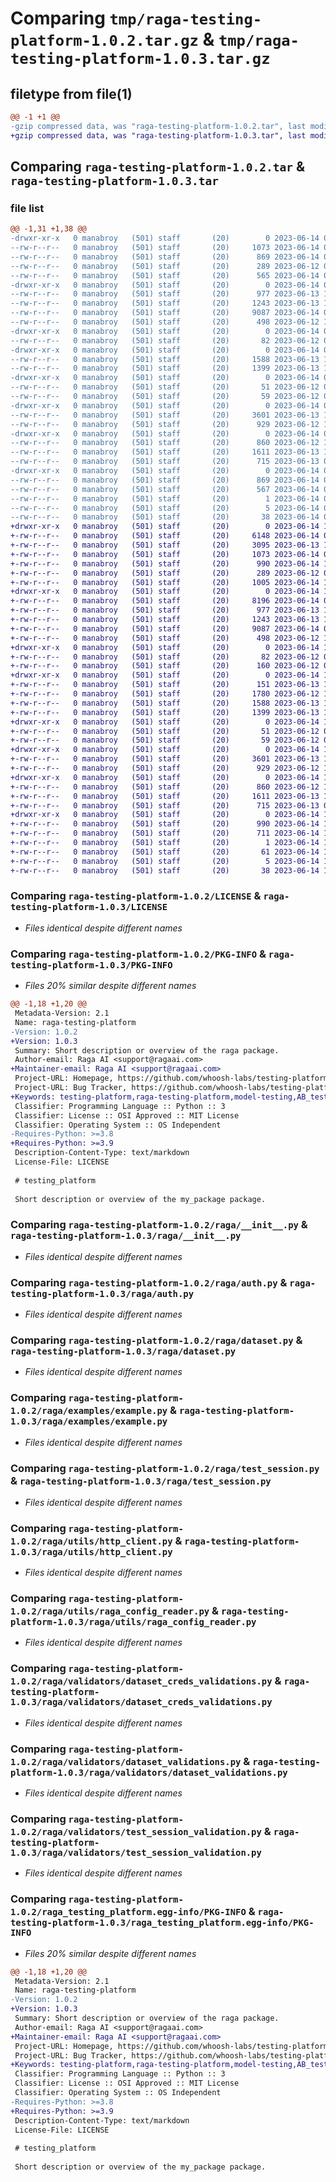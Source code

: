 # Comparing `tmp/raga-testing-platform-1.0.2.tar.gz` & `tmp/raga-testing-platform-1.0.3.tar.gz`

## filetype from file(1)

```diff
@@ -1 +1 @@
-gzip compressed data, was "raga-testing-platform-1.0.2.tar", last modified: Wed Jun 14 09:52:16 2023, max compression
+gzip compressed data, was "raga-testing-platform-1.0.3.tar", last modified: Wed Jun 14 10:07:59 2023, max compression
```

## Comparing `raga-testing-platform-1.0.2.tar` & `raga-testing-platform-1.0.3.tar`

### file list

```diff
@@ -1,31 +1,38 @@
-drwxr-xr-x   0 manabroy   (501) staff       (20)        0 2023-06-14 09:52:16.629429 raga-testing-platform-1.0.2/
--rw-r--r--   0 manabroy   (501) staff       (20)     1073 2023-06-14 05:19:34.000000 raga-testing-platform-1.0.2/LICENSE
--rw-r--r--   0 manabroy   (501) staff       (20)      869 2023-06-14 09:52:16.629264 raga-testing-platform-1.0.2/PKG-INFO
--rw-r--r--   0 manabroy   (501) staff       (20)      289 2023-06-12 07:17:11.000000 raga-testing-platform-1.0.2/README.md
--rw-r--r--   0 manabroy   (501) staff       (20)      565 2023-06-14 09:51:56.000000 raga-testing-platform-1.0.2/pyproject.toml
-drwxr-xr-x   0 manabroy   (501) staff       (20)        0 2023-06-14 09:52:16.625072 raga-testing-platform-1.0.2/raga/
--rw-r--r--   0 manabroy   (501) staff       (20)      977 2023-06-13 11:01:16.000000 raga-testing-platform-1.0.2/raga/__init__.py
--rw-r--r--   0 manabroy   (501) staff       (20)     1243 2023-06-13 13:01:16.000000 raga-testing-platform-1.0.2/raga/auth.py
--rw-r--r--   0 manabroy   (501) staff       (20)     9087 2023-06-14 09:51:10.000000 raga-testing-platform-1.0.2/raga/dataset.py
--rw-r--r--   0 manabroy   (501) staff       (20)      498 2023-06-12 11:57:49.000000 raga-testing-platform-1.0.2/raga/dataset_creds.py
-drwxr-xr-x   0 manabroy   (501) staff       (20)        0 2023-06-14 09:52:16.625567 raga-testing-platform-1.0.2/raga/docs/
--rw-r--r--   0 manabroy   (501) staff       (20)       82 2023-06-12 07:15:42.000000 raga-testing-platform-1.0.2/raga/docs/conf.py
-drwxr-xr-x   0 manabroy   (501) staff       (20)        0 2023-06-14 09:52:16.625917 raga-testing-platform-1.0.2/raga/examples/
--rw-r--r--   0 manabroy   (501) staff       (20)     1588 2023-06-13 13:07:53.000000 raga-testing-platform-1.0.2/raga/examples/example.py
--rw-r--r--   0 manabroy   (501) staff       (20)     1399 2023-06-13 13:05:33.000000 raga-testing-platform-1.0.2/raga/test_session.py
-drwxr-xr-x   0 manabroy   (501) staff       (20)        0 2023-06-14 09:52:16.626228 raga-testing-platform-1.0.2/raga/tests/
--rw-r--r--   0 manabroy   (501) staff       (20)       51 2023-06-12 07:15:00.000000 raga-testing-platform-1.0.2/raga/tests/__init__.py
--rw-r--r--   0 manabroy   (501) staff       (20)       59 2023-06-12 07:51:37.000000 raga-testing-platform-1.0.2/raga/tests.py
-drwxr-xr-x   0 manabroy   (501) staff       (20)        0 2023-06-14 09:52:16.627013 raga-testing-platform-1.0.2/raga/utils/
--rw-r--r--   0 manabroy   (501) staff       (20)     3601 2023-06-13 13:06:36.000000 raga-testing-platform-1.0.2/raga/utils/http_client.py
--rw-r--r--   0 manabroy   (501) staff       (20)      929 2023-06-12 12:28:35.000000 raga-testing-platform-1.0.2/raga/utils/raga_config_reader.py
-drwxr-xr-x   0 manabroy   (501) staff       (20)        0 2023-06-14 09:52:16.627949 raga-testing-platform-1.0.2/raga/validators/
--rw-r--r--   0 manabroy   (501) staff       (20)      860 2023-06-12 10:10:59.000000 raga-testing-platform-1.0.2/raga/validators/dataset_creds_validations.py
--rw-r--r--   0 manabroy   (501) staff       (20)     1611 2023-06-13 10:18:53.000000 raga-testing-platform-1.0.2/raga/validators/dataset_validations.py
--rw-r--r--   0 manabroy   (501) staff       (20)      715 2023-06-13 09:15:46.000000 raga-testing-platform-1.0.2/raga/validators/test_session_validation.py
-drwxr-xr-x   0 manabroy   (501) staff       (20)        0 2023-06-14 09:52:16.629056 raga-testing-platform-1.0.2/raga_testing_platform.egg-info/
--rw-r--r--   0 manabroy   (501) staff       (20)      869 2023-06-14 09:52:16.000000 raga-testing-platform-1.0.2/raga_testing_platform.egg-info/PKG-INFO
--rw-r--r--   0 manabroy   (501) staff       (20)      567 2023-06-14 09:52:16.000000 raga-testing-platform-1.0.2/raga_testing_platform.egg-info/SOURCES.txt
--rw-r--r--   0 manabroy   (501) staff       (20)        1 2023-06-14 09:52:16.000000 raga-testing-platform-1.0.2/raga_testing_platform.egg-info/dependency_links.txt
--rw-r--r--   0 manabroy   (501) staff       (20)        5 2023-06-14 09:52:16.000000 raga-testing-platform-1.0.2/raga_testing_platform.egg-info/top_level.txt
--rw-r--r--   0 manabroy   (501) staff       (20)       38 2023-06-14 09:52:16.629473 raga-testing-platform-1.0.2/setup.cfg
+drwxr-xr-x   0 manabroy   (501) staff       (20)        0 2023-06-14 10:07:59.234393 raga-testing-platform-1.0.3/
+-rw-r--r--   0 manabroy   (501) staff       (20)     6148 2023-06-14 09:48:34.000000 raga-testing-platform-1.0.3/.DS_Store
+-rw-r--r--   0 manabroy   (501) staff       (20)     3095 2023-06-13 13:44:54.000000 raga-testing-platform-1.0.3/.gitignore
+-rw-r--r--   0 manabroy   (501) staff       (20)     1073 2023-06-14 05:19:34.000000 raga-testing-platform-1.0.3/LICENSE
+-rw-r--r--   0 manabroy   (501) staff       (20)      990 2023-06-14 10:07:59.234143 raga-testing-platform-1.0.3/PKG-INFO
+-rw-r--r--   0 manabroy   (501) staff       (20)      289 2023-06-12 07:17:11.000000 raga-testing-platform-1.0.3/README.md
+-rw-r--r--   0 manabroy   (501) staff       (20)     1005 2023-06-14 10:07:43.000000 raga-testing-platform-1.0.3/pyproject.toml
+drwxr-xr-x   0 manabroy   (501) staff       (20)        0 2023-06-14 10:07:59.225841 raga-testing-platform-1.0.3/raga/
+-rw-r--r--   0 manabroy   (501) staff       (20)     8196 2023-06-14 09:48:39.000000 raga-testing-platform-1.0.3/raga/.DS_Store
+-rw-r--r--   0 manabroy   (501) staff       (20)      977 2023-06-13 11:01:16.000000 raga-testing-platform-1.0.3/raga/__init__.py
+-rw-r--r--   0 manabroy   (501) staff       (20)     1243 2023-06-13 13:01:16.000000 raga-testing-platform-1.0.3/raga/auth.py
+-rw-r--r--   0 manabroy   (501) staff       (20)     9087 2023-06-14 09:51:10.000000 raga-testing-platform-1.0.3/raga/dataset.py
+-rw-r--r--   0 manabroy   (501) staff       (20)      498 2023-06-12 11:57:49.000000 raga-testing-platform-1.0.3/raga/dataset_creds.py
+drwxr-xr-x   0 manabroy   (501) staff       (20)        0 2023-06-14 10:07:59.226843 raga-testing-platform-1.0.3/raga/docs/
+-rw-r--r--   0 manabroy   (501) staff       (20)       82 2023-06-12 07:15:42.000000 raga-testing-platform-1.0.3/raga/docs/conf.py
+-rw-r--r--   0 manabroy   (501) staff       (20)      160 2023-06-12 09:52:28.000000 raga-testing-platform-1.0.3/raga/docs/index.rst
+drwxr-xr-x   0 manabroy   (501) staff       (20)        0 2023-06-14 10:07:59.227875 raga-testing-platform-1.0.3/raga/examples/
+-rw-r--r--   0 manabroy   (501) staff       (20)      151 2023-06-13 11:37:36.000000 raga-testing-platform-1.0.3/raga/examples/.raga
+-rw-r--r--   0 manabroy   (501) staff       (20)     1780 2023-06-12 13:42:21.000000 raga-testing-platform-1.0.3/raga/examples/coco.json
+-rw-r--r--   0 manabroy   (501) staff       (20)     1588 2023-06-13 13:07:53.000000 raga-testing-platform-1.0.3/raga/examples/example.py
+-rw-r--r--   0 manabroy   (501) staff       (20)     1399 2023-06-13 13:05:33.000000 raga-testing-platform-1.0.3/raga/test_session.py
+drwxr-xr-x   0 manabroy   (501) staff       (20)        0 2023-06-14 10:07:59.228829 raga-testing-platform-1.0.3/raga/tests/
+-rw-r--r--   0 manabroy   (501) staff       (20)       51 2023-06-12 07:15:00.000000 raga-testing-platform-1.0.3/raga/tests/__init__.py
+-rw-r--r--   0 manabroy   (501) staff       (20)       59 2023-06-12 07:51:37.000000 raga-testing-platform-1.0.3/raga/tests.py
+drwxr-xr-x   0 manabroy   (501) staff       (20)        0 2023-06-14 10:07:59.230189 raga-testing-platform-1.0.3/raga/utils/
+-rw-r--r--   0 manabroy   (501) staff       (20)     3601 2023-06-13 13:06:36.000000 raga-testing-platform-1.0.3/raga/utils/http_client.py
+-rw-r--r--   0 manabroy   (501) staff       (20)      929 2023-06-12 12:28:35.000000 raga-testing-platform-1.0.3/raga/utils/raga_config_reader.py
+drwxr-xr-x   0 manabroy   (501) staff       (20)        0 2023-06-14 10:07:59.231284 raga-testing-platform-1.0.3/raga/validators/
+-rw-r--r--   0 manabroy   (501) staff       (20)      860 2023-06-12 10:10:59.000000 raga-testing-platform-1.0.3/raga/validators/dataset_creds_validations.py
+-rw-r--r--   0 manabroy   (501) staff       (20)     1611 2023-06-13 10:18:53.000000 raga-testing-platform-1.0.3/raga/validators/dataset_validations.py
+-rw-r--r--   0 manabroy   (501) staff       (20)      715 2023-06-13 09:15:46.000000 raga-testing-platform-1.0.3/raga/validators/test_session_validation.py
+drwxr-xr-x   0 manabroy   (501) staff       (20)        0 2023-06-14 10:07:59.233748 raga-testing-platform-1.0.3/raga_testing_platform.egg-info/
+-rw-r--r--   0 manabroy   (501) staff       (20)      990 2023-06-14 10:07:59.000000 raga-testing-platform-1.0.3/raga_testing_platform.egg-info/PKG-INFO
+-rw-r--r--   0 manabroy   (501) staff       (20)      711 2023-06-14 10:07:59.000000 raga-testing-platform-1.0.3/raga_testing_platform.egg-info/SOURCES.txt
+-rw-r--r--   0 manabroy   (501) staff       (20)        1 2023-06-14 10:07:59.000000 raga-testing-platform-1.0.3/raga_testing_platform.egg-info/dependency_links.txt
+-rw-r--r--   0 manabroy   (501) staff       (20)       61 2023-06-14 10:07:59.000000 raga-testing-platform-1.0.3/raga_testing_platform.egg-info/requires.txt
+-rw-r--r--   0 manabroy   (501) staff       (20)        5 2023-06-14 10:07:59.000000 raga-testing-platform-1.0.3/raga_testing_platform.egg-info/top_level.txt
+-rw-r--r--   0 manabroy   (501) staff       (20)       38 2023-06-14 10:07:59.234444 raga-testing-platform-1.0.3/setup.cfg
```

### Comparing `raga-testing-platform-1.0.2/LICENSE` & `raga-testing-platform-1.0.3/LICENSE`

 * *Files identical despite different names*

### Comparing `raga-testing-platform-1.0.2/PKG-INFO` & `raga-testing-platform-1.0.3/PKG-INFO`

 * *Files 20% similar despite different names*

```diff
@@ -1,18 +1,20 @@
 Metadata-Version: 2.1
 Name: raga-testing-platform
-Version: 1.0.2
+Version: 1.0.3
 Summary: Short description or overview of the raga package.
 Author-email: Raga AI <support@ragaai.com>
+Maintainer-email: Raga AI <support@ragaai.com>
 Project-URL: Homepage, https://github.com/whoosh-labs/testing-platform-python-client
 Project-URL: Bug Tracker, https://github.com/whoosh-labs/testing-platform-python-client/issues
+Keywords: testing-platform,raga-testing-platform,model-testing,AB_testing
 Classifier: Programming Language :: Python :: 3
 Classifier: License :: OSI Approved :: MIT License
 Classifier: Operating System :: OS Independent
-Requires-Python: >=3.8
+Requires-Python: >=3.9
 Description-Content-Type: text/markdown
 License-File: LICENSE
 
 # testing_platform
 
 Short description or overview of the my_package package.
```

### Comparing `raga-testing-platform-1.0.2/raga/__init__.py` & `raga-testing-platform-1.0.3/raga/__init__.py`

 * *Files identical despite different names*

### Comparing `raga-testing-platform-1.0.2/raga/auth.py` & `raga-testing-platform-1.0.3/raga/auth.py`

 * *Files identical despite different names*

### Comparing `raga-testing-platform-1.0.2/raga/dataset.py` & `raga-testing-platform-1.0.3/raga/dataset.py`

 * *Files identical despite different names*

### Comparing `raga-testing-platform-1.0.2/raga/examples/example.py` & `raga-testing-platform-1.0.3/raga/examples/example.py`

 * *Files identical despite different names*

### Comparing `raga-testing-platform-1.0.2/raga/test_session.py` & `raga-testing-platform-1.0.3/raga/test_session.py`

 * *Files identical despite different names*

### Comparing `raga-testing-platform-1.0.2/raga/utils/http_client.py` & `raga-testing-platform-1.0.3/raga/utils/http_client.py`

 * *Files identical despite different names*

### Comparing `raga-testing-platform-1.0.2/raga/utils/raga_config_reader.py` & `raga-testing-platform-1.0.3/raga/utils/raga_config_reader.py`

 * *Files identical despite different names*

### Comparing `raga-testing-platform-1.0.2/raga/validators/dataset_creds_validations.py` & `raga-testing-platform-1.0.3/raga/validators/dataset_creds_validations.py`

 * *Files identical despite different names*

### Comparing `raga-testing-platform-1.0.2/raga/validators/dataset_validations.py` & `raga-testing-platform-1.0.3/raga/validators/dataset_validations.py`

 * *Files identical despite different names*

### Comparing `raga-testing-platform-1.0.2/raga/validators/test_session_validation.py` & `raga-testing-platform-1.0.3/raga/validators/test_session_validation.py`

 * *Files identical despite different names*

### Comparing `raga-testing-platform-1.0.2/raga_testing_platform.egg-info/PKG-INFO` & `raga-testing-platform-1.0.3/raga_testing_platform.egg-info/PKG-INFO`

 * *Files 20% similar despite different names*

```diff
@@ -1,18 +1,20 @@
 Metadata-Version: 2.1
 Name: raga-testing-platform
-Version: 1.0.2
+Version: 1.0.3
 Summary: Short description or overview of the raga package.
 Author-email: Raga AI <support@ragaai.com>
+Maintainer-email: Raga AI <support@ragaai.com>
 Project-URL: Homepage, https://github.com/whoosh-labs/testing-platform-python-client
 Project-URL: Bug Tracker, https://github.com/whoosh-labs/testing-platform-python-client/issues
+Keywords: testing-platform,raga-testing-platform,model-testing,AB_testing
 Classifier: Programming Language :: Python :: 3
 Classifier: License :: OSI Approved :: MIT License
 Classifier: Operating System :: OS Independent
-Requires-Python: >=3.8
+Requires-Python: >=3.9
 Description-Content-Type: text/markdown
 License-File: LICENSE
 
 # testing_platform
 
 Short description or overview of the my_package package.
```

